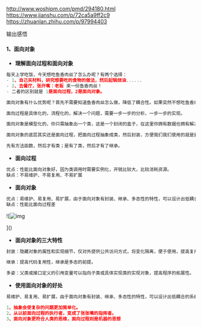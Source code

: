 http://www.woshipm.com/pmd/294180.html
https://www.jianshu.com/p/72ca5a9ff2c9
https://zhuanlan.zhihu.com/p/97994403

输出感悟

#### 1、面向对象

- **理解面向过程和面向对象**

```js
每天上学吃饭，今天想吃鱼香肉丝了怎么办呢？有两个选择：
- 1、自己买材料，研究想要吃的食物的做法，然后起锅烧油......
- 2、去餐厅，张开嘴：老板 来一份鱼香肉丝！
- 二者的区别就是 1是面向过程，2是面向对象。

面向对象有什么优势呢？首先不需要知道鱼香肉丝怎么做，降低了耦合性。如果突然不想吃鱼香肉丝了，想吃洛阳白菜，对于1可能不太容易了，还需要重新买菜，买调料什么的。对于2，太容易了,老板！把鱼香肉丝换成洛阳白菜吧，提高了可维护性。降低耦合，提高维护性！

面向过程是具体化的，流程化的，解决一个问题，需要一步一步的分析，一步一步的实现。
```

```js
面向对象是模型化的，你只需抽象出一个类，这是一个封闭的盒子，在这里你拥有数据也拥有解决问题的方法。需要什么功能直接使用就可以了，不必去一步一步的实现，至于这个功能是如何实现的，管我们什么事？我们会用就可以了。

面向对象的底层其实还是面向过程，把面向过程抽象成类，然后封装，方便我们我们使用的就是面向对象了。

先有方法函数，然后才有类；是有了类，然后才有了继承。
```

- **面向过程**

```js
优点：性能比面向对象好，因为类调用时需要实例化，开销比较大，比较消耗资源。
缺点：不易维护、不易复用、不易扩展
```

- **面向对象**

```js
优点：易维护、易复用、易扩展，由于面向对象有封装、继承、多态性的特性，可以设计出低耦合的系统，使系统 更加灵活、更加易于维护 
缺点：性能比面向过程差
```

![![img](https://upload-images.jianshu.io/upload_images/524470-52269a48b8d2498a.png?imageMogr2/auto-orient/strip|imageView2/2/format/webp)

]()

- **面向对象的三大特性**

```js
封装：隐藏对象的属性和实现细节，仅对外提供公共访问方式，将变化隔离，便于使用，提高复用性和安全性。

继承：提高代码复用性，继承是多态的前提。

多姿：父类或接口定义的引用变量可以指向子类或具体实现类的实现对象，提高程序的拓展性。
```

- **使用面向对象的好处**

```js
易维护、易复用、易扩展，由于面向对象有封装、继承、多态性的特性，可以设计出低耦合的系统，使系统 更加灵活、更加易于维护
```

```js
1、抽象会使复杂的问题更加简单化。
2、从以前面向过程的执行者，变成了张张嘴的指挥者。
3、面向对象更符合人类的思维，面向过程则是机器的思想
```

